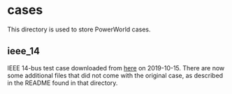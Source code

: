 # cases
This directory is used to store PowerWorld cases.

## ieee_14
IEEE 14-bus test case downloaded from [here](https://electricgrids.engr.tamu.edu/electric-grid-test-cases/ieee-14-bus-system/)
on 2019-10-15. There are now some additional files that did not come
with the original case, as described in the README found in that 
directory.
